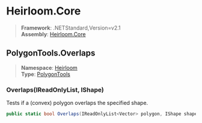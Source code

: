 # Heirloom.Core

> **Framework**: .NETStandard,Version=v2.1  
> **Assembly**: [Heirloom.Core][0]  

## PolygonTools.Overlaps

> **Namespace**: [Heirloom][0]  
> **Type**: [PolygonTools][1]  

### Overlaps(IReadOnlyList<Vector>, IShape)

Tests if a (convex) polygon overlaps the specified shape.

```cs
public static bool Overlaps(IReadOnlyList<Vector> polygon, IShape shape)
```

[0]: ../../../Heirloom.Core.md
[1]: ../PolygonTools.md
